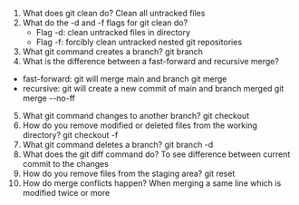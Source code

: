 1. What does git clean do?
   Clean all untracked files
2. What do the -d and -f flags for git clean do?
   - Flag -d: clean untracked files in directory
   - Flag -f: forcibly clean untracked nested git repositories
3. What git command creates a branch?
   git branch <branch-name>
4. What is the difference between a fast-forward and recursive merge?
  - fast-forward: git will merge main and branch
    git merge <branch-name>
  - recursive: git will create a new commit of main and branch merged
    git merge --no-ff <branch-name>
5. What git command changes to another branch?
   git checkout <branch-name>
6. How do you remove modified or deleted files from the working directory?
   git checkout -f
7. What git command deletes a branch?
   git branch -d <branch-name>
8. What does the git diff command do?
   To see difference between current commit to the changes
9. How do you remove files from the staging area?
   git reset
10. How do merge conflicts happen?
   When merging a same line which is modified twice or more
